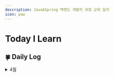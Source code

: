 ```yaml
---
description: Java&Spring 백엔드 개발자 과정 교육 일지
icon: paw
---
```


# Today I Learn

## 🍀 Daily Log

<details>

<summary>4월</summary>

📅 2025.04.14 [#id-1-css](front-end/css.md#id-1-css "mention")

📅 2025.04.15 [#id-5](front-end/css.md#id-5 "mention")

📅 2025.04.16 [2.-operation.md](javascript/core/2.-operation.md "mention")

📅 2025.04.17 [4.-function.md](javascript/core/4.-function.md "mention")

📅 2025.04.18 [8.-array.md](javascript/core/8.-array.md "mention")

</details>

